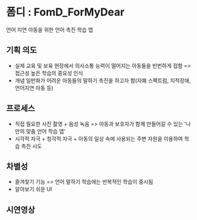 폼디 : FomD_ForMyDear
===========================
언어 지연 아동을 위한 언어 촉진 학습 앱

## 기획 의도
- 실제 교육 및 보육 현장에서 의사소통 능력이 떨어지는 아동들을 빈번하게 접함
=> 접근성 높은 학습의 중요성 인식
- 개념 일반화가 어려운 아동들의 말하기 촉진을 하고자 함(자폐 스펙트럼, 지적장애, 언어지연 아동 등)


## 프로세스
- 직접 필요한 사진 촬영 + 음성 녹음 => 아동과 보호자가 함께 만들어갈 수 있는 '나만의 맞춤 언어 학습 앱'
- 시각적 자극 + 청각적 자극 + 아동의 일상 속에 사용되는 주변 자원을 이용하여 학습 촉진 시도

## 차별성
- 즐겨찾기 기능 => 언어 말하기 학습에는 반복적인 학습이 중시됨
- 알아보기 쉬운 UI

## 시연영상
